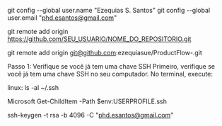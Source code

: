 git config --global user.name "Ezequias S. Santos"
git config --global user.email "phd.esantos@gmail.com"

git remote add origin https://github.com/SEU_USUARIO/NOME_DO_REPOSITORIO.git


git remote add origin git@github.com:ezequiasue/ProductFlow-.git


Passo 1: Verifique se você já tem uma chave SSH
Primeiro, verifique se você já tem uma chave SSH no seu computador. No terminal, execute:

linux:
ls -al ~/.ssh

Microsoft
Get-ChildItem -Path $env:USERPROFILE\.ssh

ssh-keygen -t rsa -b 4096 -C "phd.esantos@gmail.com"

